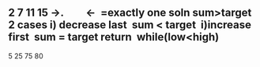 ​
2 7 11 15
->.         <-
​
=exactly one soln
​
**sum>target**
​
2 cases
i) decrease last
​
**sum < target**
​
i)increase first
​
**sum = target return**
​
while(low<high)
---
5 25 75
80
​
​